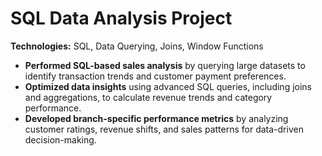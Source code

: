 # SQL Data Analysis Project  

**Technologies:** SQL, Data Querying, Joins, Window Functions  

- **Performed SQL-based sales analysis** by querying large datasets to identify transaction trends and customer payment preferences.  
- **Optimized data insights** using advanced SQL queries, including joins and aggregations, to calculate revenue trends and category performance.  
- **Developed branch-specific performance metrics** by analyzing customer ratings, revenue shifts, and sales patterns for data-driven decision-making.  
